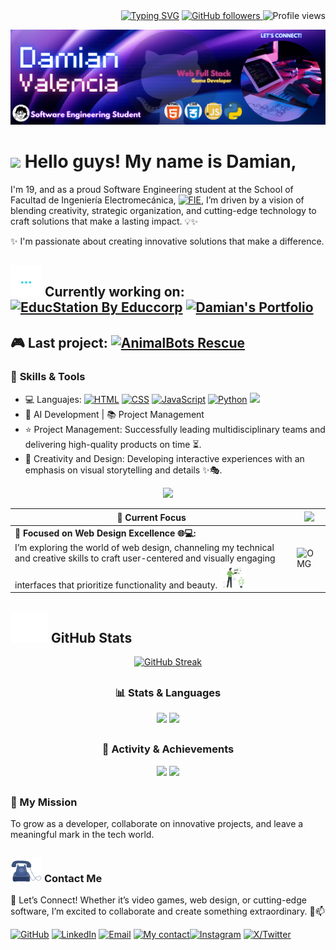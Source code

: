 
<div align="right">
<a href="https://git.io/typing-svg"><img src="https://readme-typing-svg.herokuapp.com?font=Source+Code+Pro&weight=700&duration=2000&pause=1000&color=37F740&width=435&lines=%E2%AD%90+Passionate+Engineering+Student+%E2%9C%8D%EF%B8%8F;%F0%9F%93%88+Product+Developer+%F0%9F%94%A7;%F0%9F%8C%B1+Open-Source+Enthusiast+%F0%9F%8E%AF;%F0%9F%91%80+Competitive+Programmer+%F0%9F%92%BB;%F0%9F%98%B8+Fun+Fact+Love+Cats+%E2%9D%A4%EF%B8%8F" alt="Typing SVG" /></a>
<a href="https://github.com/Dami-Val">
    <img src="https://img.shields.io/github/followers/Dami-Val?style=plastic&logo=github&label=Followers&color=010409&labelColor=010409" alt="GitHub followers" />
    </a> 
    <img src="https://komarev.com/ghpvc/?username=Dami-Val&color=010409&style=plastic&label=Profile+views&logo=eye&labelColor=010409" alt="Profile views" />
</div>

![My Banner](dam_banner.png)


# <img src="https://raw.githubusercontent.com/MartinHeinz/MartinHeinz/master/wave.gif" width="35" /> Hello guys! My name is Damian,                                                                                                                                         
I'm 19, and as a proud Software Engineering student at the School of Facultad de Ingeniería Electromecánica, [![FIE](https://img.shields.io/badge/-FIE-000066?style=plastic&logo=grad&logoColor=white)](https://portal.ucol.mx/fie/), I’m driven by a vision of blending creativity, strategic organization, and cutting-edge technology to craft solutions that make a lasting impact. 💡✨


✨ I'm passionate about creating innovative solutions that make a difference.

##  <img src="Animation - 1739245126793.gif" alt="Animation GIF" style="width: 50px;"> Currently working on:   [![EducStation By Educcorp](https://img.shields.io/badge/-EducStation%20By%20Educcorp%20-010409?style=plastic&logo=github&logoColor=ffc93e&labelColor=010409)](https://github.com/Educcorp/EducStation.git) [![Damian's Portfolio](https://img.shields.io/badge/-Damian's%20Portfolio-010409?style=plastic&logo=github&logoColor=green&labelColor=010409)](https://github.com/Dami-Val/Damian-s-Portfolio.git)



## 🎮 Last project:  [![AnimalBots Rescue](https://img.shields.io/badge/-AnimalBots%20Rescue-010409?style=plastic&logo=github&logoColor=blue&labelColor=010409)](https://github.com/Dami-Val/AnimalBots-Rescue)






### 🚀 **Skills & Tools**



- 💻 Languajes:  [![HTML](https://img.shields.io/badge/HTML-e14e1d?style=plastic&logo=html5&logoColor=white)](https://developer.mozilla.org/en-US/docs/Web/HTML) [![CSS](https://img.shields.io/badge/CSS-0277bd?style=plastic&logo=css3&logoColor=white)](https://developer.mozilla.org/en-US/docs/Web/CSS) [![JavaScript](https://img.shields.io/badge/JavaScript-f0db4f?style=plastic&logo=javascript&logoColor=black)](https://developer.mozilla.org/en-US/docs/Web/JavaScript) [![Python](https://img.shields.io/badge/Python-3774a7?style=plastic&logo=python&logoColor=f3f3f3)](https://docs.python.org/3/) [![](https://img.shields.io/badge/-394aab?style=plastic&logo=c&logoColor=white)](https://devdocs.io/c/)
- 🤖 AI Development | 📚 Project Management
- ⭐ Project Management: Successfully leading multidisciplinary teams and delivering high-quality products on time ⏳.
- 🎨 Creativity and Design: Developing interactive experiences with an emphasis on visual storytelling and details ✨🎭.
<p align="center">
  <a href="">
    <img src="https://skillicons.dev/icons?i=html,css,js,python,c" />
  </a>
</p>



| 👀 Current Focus |  <img src="https://media.giphy.com/media/trN83pDD8yRDHBGfl3/giphy.gif" width="40" />  |
|------------------------------------------------------------------------------------------------------|---------------------------------------------------------------------------------------------------------------------------|
| 🔹 **Focused on Web Design Excellence 🌐💻:** <br> I’m exploring the world of web design, channeling my technical and creative skills to craft user-centered and visually engaging interfaces that prioritize functionality and beauty. <img src="Animation - 1739245661294.gif" width="40" /> |   ![OMG](https://media4.giphy.com/media/v1.Y2lkPTc5MGI3NjExdnVqMnBtZTRwODFxemUybWI1ZWJraTRlcW55aXA1emk5OHJkeHE0YiZlcD12MV9pbnRlcm5hbF9naWZfYnlfaWQmY3Q9Zw/xT9IgHq4eDQKKCHqAo/giphy.gif)                                                                                                                         |



## <img src="Animation - 1739246381779.gif" alt="Animation GIF" style="width: 60px;"> GitHub Stats 


<div align="center">

[![GitHub Streak](https://nirzak-streak-stats.vercel.app?user=Dami-Val&theme=tokyonight-duo&hide_border=true)](https://git.io/streak-stats)

##

### 📊 Stats & Languages  

  <tr>
    <td align="center"><img src="https://github-readme-stats.vercel.app/api?username=Dami-Val&show_icons=true&theme=transparent&hide_rank=true&card_width=300&hide_border=true"></td>
    <td align="center"><img src="https://github-readme-stats.vercel.app/api/top-langs/?username=Dami-Val&layout=compact&theme=transparent&card_width=300&hide_border=true"></td>
  </tr>


##

### 🚀 Activity & Achievements  


  <tr>
    <td align="center"><img src="https://github-readme-activity-graph.vercel.app/graph?username=Dami-Val&theme=github-dark&hide_border=true"></td>
    <td align="center"><img src="https://github-profile-trophy.vercel.app/?username=Dami-Val&theme=tokyonight&no-frame=true"></td>
  </tr>


</div>

##





### 🎯 My Mission 
To grow as a developer, collaborate on innovative projects, and leave a meaningful mark in the tech world.

 
##

### <img src="Animation - 1739245728068.gif" alt="Animation GIF" style="width: 50px;"> **Contact Me**
📢 Let’s Connect! Whether it’s video games, web design, or cutting-edge software, I’m excited to collaborate and create something extraordinary. 🤝📫



[![GitHub](https://img.shields.io/badge/-GitHub-010409?style=plastic&logo=github&logoColor=white)](https://github.com/Dami-Val)  [![LinkedIn](https://img.shields.io/badge/-LinkedIn-0a66c2?style=plastic&logo=in&logoColor=white)](https://linkedin.com/in/damian-valencia)  [![Email](https://img.shields.io/badge/-Email-c4211f?style=plastic&logo=gmail&logoColor=white)](mailto:damival.32@gmail.com)  [![My contact](https://img.shields.io/badge/-WhatsApp-36be49?style=plastic&logo=whatsapp&logoColor=white)](https://wa.me/523141741239)[![Instagram](https://img.shields.io/badge/-Instagram-e52765?style=plastic&logo=instagram&logoColor=white)](https://www.instagram.com/damival_/)  [![X/Twitter](https://img.shields.io/badge/-000000?style=plastic&logo=x&logoColor=white)](https://x.com/damival_) 





